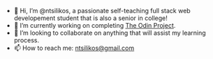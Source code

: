 - 👋 Hi, I’m @ntsilikos, a passionate self-teaching full stack web developement student that is also a senior in college!
- 🔭 I’m currently working on completing [The Odin Project](https://www.theodinproject.com/).
- 💞️ I’m looking to collaborate on anything that will assist my learning process.
- 📫 How to reach me: ntsilikos@gmail.com


<!---
ntsilikos/ntsilikos is a ✨ special ✨ repository because its `README.md` (this file) appears on your GitHub profile.
You can click the Preview link to take a look at your changes.
--->
